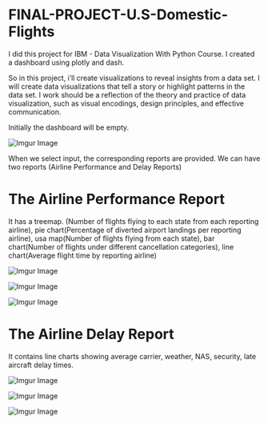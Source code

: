 # FINAL-PROJECT-U.S-Domestic-Flights

I did this project for IBM - Data Visualization With Python Course. I created a dashboard using plotly and dash.

So in this project, i’ll create visualizations to reveal insights from a data set. I will create data visualizations that tell a story or highlight patterns in the data set. I work should be a reflection of the theory and practice of data visualization, such as visual encodings, design principles, and effective communication.

Initially the dashboard will be empty.

![Imgur Image](https://imgur.com/xCKq47a.jpg)

When we select input, the corresponding reports are provided. We can have two reports (Airline Performance and Delay Reports)

# The Airline Performance Report

It has a treemap. (Number of flights flying to each state from each reporting airline), pie chart(Percentage of diverted airport landings per reporting airline), usa map(Number of flights flying from each state), bar chart(Number of flights under different cancellation categories), line chart(Average flight time by reporting airline)

![Imgur Image](https://imgur.com/NLVknRy.jpg)

![Imgur Image](https://imgur.com/BlTJs5h.jpg)

![Imgur Image](https://imgur.com/t8QRNxZ.jpg)

# The Airline Delay Report

It contains line charts showing average carrier, weather, NAS, security, late aircraft delay times.

![Imgur Image](https://imgur.com/mSs08nE.jpg)

![Imgur Image](https://imgur.com/lKlQ601.jpg)

![Imgur Image](https://imgur.com/BhaAZeG.jpg)
















